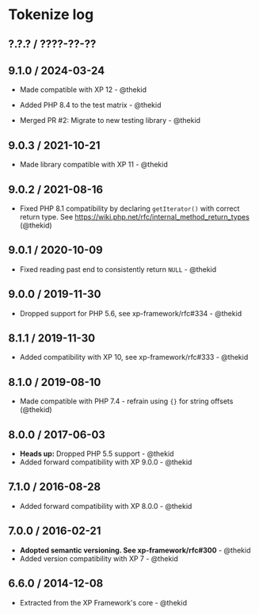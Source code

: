 Tokenize log
============

## ?.?.? / ????-??-??

## 9.1.0 / 2024-03-24

* Made compatible with XP 12 - @thekid

* Added PHP 8.4 to the test matrix - @thekid
* Merged PR #2: Migrate to new testing library - @thekid

## 9.0.3 / 2021-10-21

* Made library compatible with XP 11 - @thekid

## 9.0.2 / 2021-08-16

* Fixed PHP 8.1 compatibility by declaring `getIterator()` with correct
  return type. See https://wiki.php.net/rfc/internal_method_return_types
  (@thekid)

## 9.0.1 / 2020-10-09

* Fixed reading past end to consistently return `NULL` - @thekid

## 9.0.0 / 2019-11-30

* Dropped support for PHP 5.6, see xp-framework/rfc#334 - @thekid

## 8.1.1 / 2019-11-30

* Added compatibility with XP 10, see xp-framework/rfc#333 - @thekid

## 8.1.0 / 2019-08-10

* Made compatible with PHP 7.4 - refrain using `{}` for string offsets
  (@thekid)

## 8.0.0 / 2017-06-03

* **Heads up:** Dropped PHP 5.5 support - @thekid
* Added forward compatibility with XP 9.0.0 - @thekid

## 7.1.0 / 2016-08-28

* Added forward compatibility with XP 8.0.0 - @thekid

## 7.0.0 / 2016-02-21

* **Adopted semantic versioning. See xp-framework/rfc#300** - @thekid 
* Added version compatibility with XP 7 - @thekid

## 6.6.0 / 2014-12-08

* Extracted from the XP Framework's core - @thekid